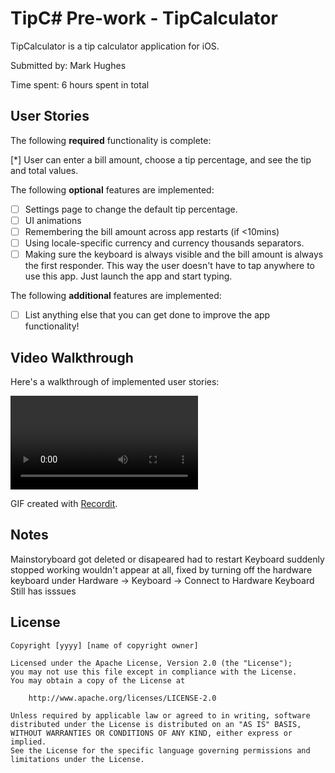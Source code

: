 # TipC# Pre-work - TipCalculator

TipCalculator is a tip calculator application for iOS.

Submitted by: Mark Hughes

Time spent: 6 hours spent in total

## User Stories

The following **required** functionality is complete:

[*] User can enter a bill amount, choose a tip percentage, and see the tip and total values.

The following **optional** features are implemented:
* [ ] Settings page to change the default tip percentage.
* [ ] UI animations
* [ ] Remembering the bill amount across app restarts (if <10mins)
* [ ] Using locale-specific currency and currency thousands separators.
* [ ] Making sure the keyboard is always visible and the bill amount is always the first responder. This way the user doesn't have to tap anywhere to use this app. Just launch the app and start typing.

The following **additional** features are implemented:

- [ ] List anything else that you can get done to improve the app functionality!

## Video Walkthrough 

Here's a walkthrough of implemented user stories:

![](https://s3.amazonaws.com/img0.recordit.co/MrHQFMgB1f.mp4?AWSAccessKeyId=AKIAUQ5RURZ7ND2T2B6I&Expires=1579932359&Signature=joIQVYkt3eXPnwgKybFdRz4h10Q%3D)


GIF created with [Recordit](http://www.recordit.co/).

## Notes

Mainstoryboard got deleted or disapeared had to restart
Keyboard suddenly stopped working wouldn't appear at all, fixed by turning off the hardware keyboard under Hardware -> Keyboard -> Connect to Hardware Keyboard    Still has isssues



## License

    Copyright [yyyy] [name of copyright owner]

    Licensed under the Apache License, Version 2.0 (the "License");
    you may not use this file except in compliance with the License.
    You may obtain a copy of the License at

        http://www.apache.org/licenses/LICENSE-2.0

    Unless required by applicable law or agreed to in writing, software
    distributed under the License is distributed on an "AS IS" BASIS,
    WITHOUT WARRANTIES OR CONDITIONS OF ANY KIND, either express or implied.
    See the License for the specific language governing permissions and
    limitations under the License.
